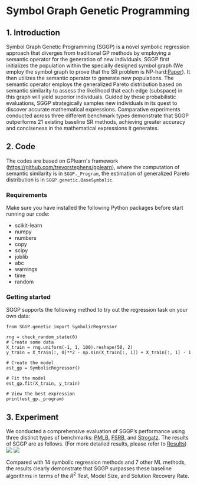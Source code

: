 # Symbol Graph Genetic Programming
## 1. Introduction
Symbol Graph Genetic Programming (SGGP) is a novel symbolic regression approach that diverges from traditional GP methods by employing a semantic operator for the generation of new individuals. SGGP first initializes the population within the specially designed symbol graph (We employ the symbol graph to prove that the SR problem is NP-hard:[Paper]((https://github.com/SymbolGraph/sggp/blob/main/appendix/Symbolic%20Regression%20is%20NP-hard.pdf))). It then utilizes the semantic operator to generate new populations. The semantic operator employs the generalized Pareto distribution based on semantic similarity to assess the likelihood that each edge (subspace) in this graph will yield superior individuals. Guided by these probabilistic evaluations, SGGP strategically samples new individuals in its quest to discover accurate mathematical expressions. Comparative experiments conducted across three different benchmark types demonstrate that SGGP outperforms 21 existing baseline SR methods, achieving greater accuracy and conciseness in the mathematical expressions it generates.

## 2. Code
The codes are based on GPlearn's framework (https://github.com/trevorstephens/gplearn), where the computation of semantic similarity is in `SGGP._Program`, the estimation of generalized Pareto distribution is in `SGGP.genetic.BaseSymbolic`.
### Requirements
Make sure you have installed the following Python packages before start running our code:
* scikit-learn 
* numpy
* numbers
* copy
* scipy
* joblib
* abc
* warnings
* time
* random
### Getting started
SGGP supports the following method to try out the regression task on your own data:
```
from SGGP.genetic import SymbolicRegressor

rng = check_random_state(0)
# Create some data
X_train = rng.uniform(-1, 1, 100).reshape(50, 2)
y_train = X_train[:, 0]**2 - np.sin(X_train[:, 1]) + X_train[:, 1] - 1

# Create the model
est_gp = SymbolicRegressor()

# Fit the model
est_gp.fit(X_train, y_train)

# View the best expression
print(est_gp._program)
```
## 3. Experiment
We conducted a comprehensive evaluation of SGGP’s performance using three distinct types of benchmarks: [PMLB](https://epistasislab.github.io/pmlb/), [FSRB](https://space.mit.edu/home/tegmark/aifeynman.html), and [Strogatz](https://github.com/lacava/ode-strogatz). The results of SGGP are as follows. (For more detailed results, please refer to [Results](../appendix/SSGP_Results.pdf))
<img src="https://github.com/SymbolGraph/sggp/blob/main/appendix/Results%20on%20FSRB%20and%20Strogatz%20.png">
<img src="https://github.com/SymbolGraph/sggp/blob/main/appendix/Results%20on%20PMLB.png">

Compared with 14 symbolic regression methods and 7 other ML methods, the results clearly demonstrate that SGGP surpasses these baseline algorithms in terms of the $R^2$ Test, Model Size, and Solution Recovery Rate. 
